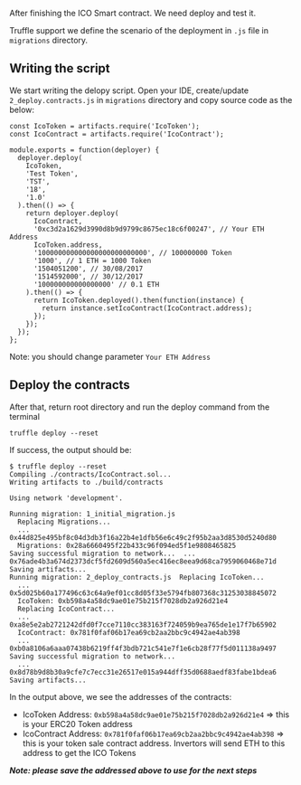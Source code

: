 After finishing the ICO Smart contract. We need deploy and test it.

Truffle support we define the scenario of the deployment in `.js` file in `migrations` directory.

## Writing the script
We start writing the delopy script. Open your IDE, create/update `2_deploy.contracts.js` in `migrations` directory and copy source code as the below:
```
const IcoToken = artifacts.require('IcoToken');
const IcoContract = artifacts.require('IcoContract');

module.exports = function(deployer) {
  deployer.deploy(
    IcoToken,
    'Test Token',
    'TST',
    '18',
    '1.0'
  ).then(() => {
    return deployer.deploy(
      IcoContract,
      '0xc3d2a1629d3990d8b9d9799c8675ec18c6f00247', // Your ETH Address
      IcoToken.address,
      '100000000000000000000000000', // 100000000 Token
      '1000', // 1 ETH = 1000 Token
      '1504051200', // 30/08/2017
      '1514592000', // 30/12/2017
      '100000000000000000' // 0.1 ETH
    ).then(() => {
      return IcoToken.deployed().then(function(instance) {
        return instance.setIcoContract(IcoContract.address);
      });
    });
  });
};

```

Note: you should change parameter `Your ETH Address`

## Deploy the contracts
After that, return root directory and  run the deploy command from the terminal
```
truffle deploy --reset
```

If success, the output should be:
```
$ truffle deploy --reset
Compiling ./contracts/IcoContract.sol...
Writing artifacts to ./build/contracts

Using network 'development'.

Running migration: 1_initial_migration.js
  Replacing Migrations...
  ... 0x44d825e495bf8c04d3db3f16a22b4e1dfb56e6c49c2f95b2aa3d8530d5240d80
  Migrations: 0x28a6660495f22b433c96f094ed5f1e9808465825
Saving successful migration to network...  ... 0x76ade4b3a674d2373dcf5fd2609d560a5ec416ec8eea9d68ca7959060468e71d
Saving artifacts...
Running migration: 2_deploy_contracts.js  Replacing IcoToken...
  ... 0x5d025b60a177496c63c64a9ef01cc8d05f33e5794fb807368c31253038845072
  IcoToken: 0xb598a4a58dc9ae01e75b215f7028db2a926d21e4
  Replacing IcoContract...
  ... 0xa8e5e2ab2721242dfd0f7cce7110cc383163f724059b9ea765de1e17f7b65902
  IcoContract: 0x781f0faf06b17ea69cb2aa2bbc9c4942ae4ab398
  ... 0xb0a8106a6aaa07438b6219ff4f3bdb721c541e7f1e6cb28f77f5d011138a9497
Saving successful migration to network...
  ... 0x8d78b9d8b30a9cfe7c7ecc31e26517e015a944dff35d0688aedf83fabe1bdea6
Saving artifacts...

```

In the output above, we see the addresses of the contracts:

- IcoToken Address: `0xb598a4a58dc9ae01e75b215f7028db2a926d21e4` => this is your ERC20 Token address
- IcoContract Address: `0x781f0faf06b17ea69cb2aa2bbc9c4942ae4ab398` => this is your token sale contract address. Invertors will send ETH to this address to get the ICO Tokens

***Note: please save the addressed above to use for the next steps***
